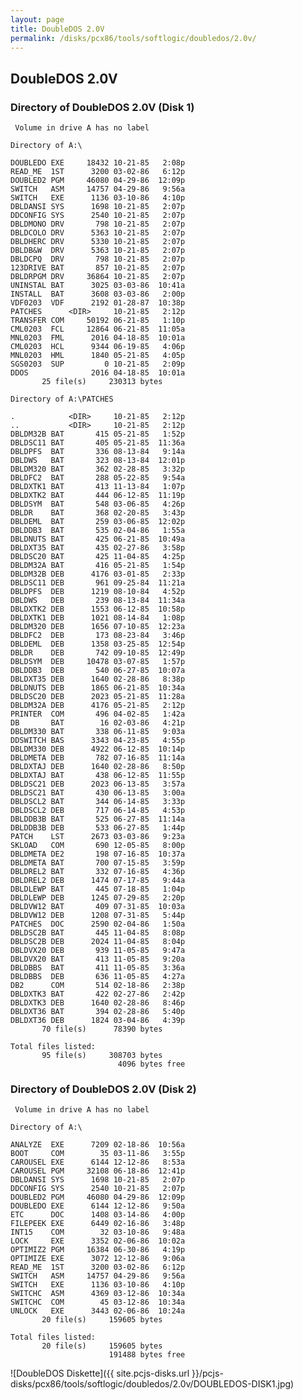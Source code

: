 ```yaml
---
layout: page
title: DoubleDOS 2.0V
permalink: /disks/pcx86/tools/softlogic/doubledos/2.0v/
---
```


DoubleDOS 2.0V
--------------

### Directory of DoubleDOS 2.0V (Disk 1)

	 Volume in drive A has no label

	Directory of A:\

	DOUBLEDO EXE     18432 10-21-85   2:08p
	READ_ME  1ST      3200 03-02-86   6:12p
	DOUBLED2 PGM     46080 04-29-86  12:09p
	SWITCH   ASM     14757 04-29-86   9:56a
	SWITCH   EXE      1136 03-10-86   4:10p
	DBLDANSI SYS      1698 10-21-85   2:07p
	DDCONFIG SYS      2540 10-21-85   2:07p
	DBLDMONO DRV       798 10-21-85   2:07p
	DBLDCOLO DRV      5363 10-21-85   2:07p
	DBLDHERC DRV      5330 10-21-85   2:07p
	DBLDB&W  DRV      5363 10-21-85   2:07p
	DBLDCPQ  DRV       798 10-21-85   2:07p
	123DRIVE BAT       857 10-21-85   2:07p
	DBLDRPGM DRV     36864 10-21-85   2:07p
	UNINSTAL BAT      3025 03-03-86  10:41a
	INSTALL  BAT      3608 03-03-86   2:00p
	VDF0203  VDF      2192 01-28-87  10:38p
	PATCHES      <DIR>     10-21-85   2:12p
	TRANSFER COM     50192 06-21-85   1:10p
	CML0203  FCL     12864 06-21-85  11:05a
	MNL0203  FML      2016 04-18-85  10:01a
	CML0203  HCL      9344 06-19-85   4:06p
	MNL0203  HML      1840 05-21-85   4:05p
	SGS0203  SUP         0 10-21-85   2:09p
	DDOS              2016 04-18-85  10:01a
	       25 file(s)     230313 bytes

	Directory of A:\PATCHES

	.            <DIR>     10-21-85   2:12p
	..           <DIR>     10-21-85   2:12p
	DBLDM32B BAT       415 05-21-85   1:52p
	DBLDSC11 BAT       405 05-21-85  11:36a
	DBLDPFS  BAT       336 08-13-84   9:14a
	DBLDWS   BAT       323 08-13-84  12:01p
	DBLDM320 BAT       362 02-28-85   3:32p
	DBLDFC2  BAT       288 05-22-85   9:54a
	DBLDXTK1 BAT       413 11-13-84   1:07p
	DBLDXTK2 BAT       444 06-12-85  11:19p
	DBLDSYM  BAT       548 03-06-85   4:26p
	DBLDR    BAT       368 02-20-85   3:43p
	DBLDEML  BAT       259 03-06-85  12:02p
	DBLDDB3  BAT       535 02-04-86   1:55a
	DBLDNUTS BAT       425 06-21-85  10:49a
	DBLDXT35 BAT       435 02-27-86   3:58p
	DBLDSC20 BAT       425 11-04-85   4:25p
	DBLDM32A BAT       416 05-21-85   1:54p
	DBLDM32B DEB      4176 03-01-85   2:33p
	DBLDSC11 DEB       961 09-25-84  11:21a
	DBLDPFS  DEB      1219 08-10-84   4:52p
	DBLDWS   DEB       239 08-13-84  11:34a
	DBLDXTK2 DEB      1553 06-12-85  10:58p
	DBLDXTK1 DEB      1021 08-14-84   1:08p
	DBLDM320 DEB      1656 07-10-85  12:23a
	DBLDFC2  DEB       173 08-23-84   3:46p
	DBLDEML  DEB      1358 03-25-85  12:54p
	DBLDR    DEB       742 09-10-85  12:49p
	DBLDSYM  DEB     10478 03-07-85   1:57p
	DBLDDB3  DEB       540 06-27-85  10:07a
	DBLDXT35 DEB      1640 02-28-86   8:38p
	DBLDNUTS DEB      1865 06-21-85  10:34a
	DBLDSC20 DEB      2023 05-21-85  11:28a
	DBLDM32A DEB      4176 05-21-85   2:12p
	PRINTER  COM       496 04-02-85   1:42a
	DB       BAT        16 02-03-86   4:21p
	DBLDM330 BAT       338 06-11-85   9:03a
	DDSWITCH BAS      3343 04-23-85   4:55p
	DBLDM330 DEB      4922 06-12-85  10:14p
	DBLDMETA DEB       782 07-16-85  11:14a
	DBLDXTAJ DEB      1640 02-28-86   8:50p
	DBLDXTAJ BAT       438 06-12-85  11:55p
	DBLDSC21 DEB      2023 06-13-85   3:57a
	DBLDSC21 BAT       430 06-13-85   3:00a
	DBLDSCL2 BAT       344 06-14-85   3:33p
	DBLDSCL2 DEB       717 06-14-85   4:53p
	DBLDDB3B BAT       525 06-27-85  11:14a
	DBLDDB3B DEB       533 06-27-85   1:44p
	PATCH    LST      2673 03-03-86   9:23a
	SKLOAD   COM       690 12-05-85   8:00p
	DBLDMETA DE2       198 07-16-85  10:37a
	DBLDMETA BAT       700 07-15-85   3:59p
	DBLDREL2 BAT       332 07-16-85   4:36p
	DBLDREL2 DEB      1474 07-17-85   9:44a
	DBLDLEWP BAT       445 07-18-85   1:04p
	DBLDLEWP DEB      1245 07-29-85   2:20p
	DBLDVW12 BAT       409 07-31-85  10:03a
	DBLDVW12 DEB      1208 07-31-85   5:44p
	PATCHES  DOC      2590 02-04-86   1:50a
	DBLDSC2B BAT       445 11-04-85   8:08p
	DBLDSC2B DEB      2024 11-04-85   8:04p
	DBLDVX20 DEB       939 11-05-85   9:47a
	DBLDVX20 BAT       413 11-05-85   9:20a
	DBLDBBS  BAT       411 11-05-85   3:36a
	DBLDBBS  DEB       636 11-05-85   4:27a
	DB2      COM       514 02-18-86   2:38p
	DBLDXTK3 BAT       422 02-27-86   2:42p
	DBLDXTK3 DEB      1640 02-28-86   8:46p
	DBLDXT36 BAT       394 02-28-86   5:40p
	DBLDXT36 DEB      1824 03-04-86   4:39p
	       70 file(s)      78390 bytes

	Total files listed:
	       95 file(s)     308703 bytes
	                        4096 bytes free

### Directory of DoubleDOS 2.0V (Disk 2)

	 Volume in drive A has no label

	Directory of A:\

	ANALYZE  EXE      7209 02-18-86  10:56a
	BOOT     COM        35 03-11-86   3:55p
	CAROUSEL EXE      6144 12-12-86   8:53a
	CAROUSEL PGM     32108 06-18-86  12:41p
	DBLDANSI SYS      1698 10-21-85   2:07p
	DDCONFIG SYS      2540 10-21-85   2:07p
	DOUBLED2 PGM     46080 04-29-86  12:09p
	DOUBLEDO EXE      6144 12-12-86   9:50a
	ETC      DOC      1408 03-14-86   4:00p
	FILEPEEK EXE      6449 02-16-86   3:48p
	INT15    COM        32 03-10-86   9:48a
	LOCK     EXE      3352 02-06-86  10:02a
	OPTIMIZ2 PGM     16384 06-30-86   4:19p
	OPTIMIZE EXE      3072 12-12-86   9:06a
	READ_ME  1ST      3200 03-02-86   6:12p
	SWITCH   ASM     14757 04-29-86   9:56a
	SWITCH   EXE      1136 03-10-86   4:10p
	SWITCHC  ASM      4369 03-12-86  10:34a
	SWITCHC  COM        45 03-12-86  10:34a
	UNLOCK   EXE      3443 02-06-86  10:24a
	       20 file(s)     159605 bytes

	Total files listed:
	       20 file(s)     159605 bytes
	                      191488 bytes free

![DoubleDOS Diskette]({{ site.pcjs-disks.url }}/pcjs-disks/pcx86/tools/softlogic/doubledos/2.0v/DOUBLEDOS-DISK1.jpg)

